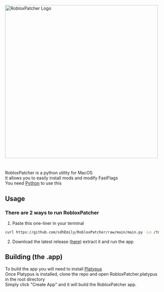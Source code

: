 <img src="https://github.com/sdhEmily/RobloxPatcher/assets/143989797/dbca12cf-cf5a-47c0-b3a4-1611227d6c0e" alt="RobloxPatcher Logo" width="500"/>

# 

RobloxPatcher is a python utility for MacOS\
It allows you to easily install mods and modify FastFlags\
You need [Python](https://www.python.org/downloads/) to use this

## Usage
### There are 2 ways to run RobloxPatcher
1. Paste this one-liner in your terminal
```sh
curl https://github.com/sdhEmily/RobloxPatcher/raw/main/main.py -Lo /tmp/RobloxPatcher.py && python3 /tmp/RobloxPatcher.py; rm /tmp/RobloxPatcher.py
```
2. Download the latest release ([here](https://github.com/sdhEmily/RobloxPatcher/releases/latest/)) extract it and run the app


## Building (the .app)
To build the app you will need to install [Platypus](https://github.com/sveinbjornt/Platypus)\
Once Platypus is installed, clone the repo and open RobloxPatcher.platypus in the root directory\
Simply click "Create App" and it will build the RobloxPatcher app.
